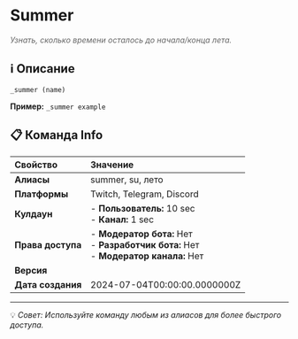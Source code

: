 # Summer

<span style="color: #666; font-style: italic;">Узнать, сколько времени осталось до начала/конца лета.</span>

## ℹ️ Описание

`_summer (name)`

**Пример:** `_summer example`

## 📋 Команда Info

| **Свойство** | **Значение** |
|:----------------|:----------------|
| **Алиасы** | summer, su, лето |
| **Платформы** | Twitch, Telegram, Discord |
| **Кулдаун** | - **Пользователь:** 10 sec<br> - **Канал:** 1 sec |
| **Права доступа** | - **Модератор бота:** Нет<br> - **Разработчик бота:** Нет<br> - **Модератор канала:** Нет |
| **Версия** |  |
| **Дата создания** | 2024-07-04T00:00:00.0000000Z |

---

💡 *Совет: Используйте команду любым из алиасов для более быстрого доступа.*
